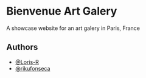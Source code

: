 # Bienvenue Art Galery

A showcase website for an art galery in Paris, France

## Authors

- [@Loris-R](https://github.com/Loris-R)
- [@rikufonseca](https://github.com/rikufonseca)
